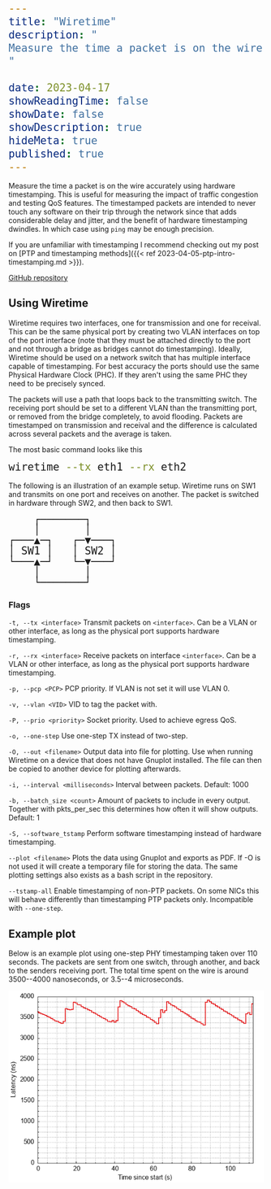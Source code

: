 ```yaml
---
title: "Wiretime"
description: "
Measure the time a packet is on the wire accurately using hardware timestamping. Useful for measuring the impact of traffic congestion and QoS.
"

date: 2023-04-17
showReadingTime: false
showDate: false
showDescription: true
hideMeta: true
published: true
---
```


<style type="text/css">
pre > code {
      display: block !important;
      line-height: 1.3rem !important;
      font-size: 1.3rem !important;
}
</style>

Measure the time a packet is on the wire accurately using hardware timestamping.
This is useful for measuring the impact of traffic congestion and testing QoS
features. The timestamped packets are intended to never touch any software on
their trip through the network since that adds considerable delay and jitter,
and the benefit of hardware timestamping dwindles. In which case using `ping`
may be enough precision.

If you are unfamiliar with timestamping I recommend checking out my post on [PTP
and timestamping methods]({{< ref 2023-04-05-ptp-intro-timestamping.md >}}).

[GitHub repository](https://github.com/cappe987/wiretime)


## Using Wiretime

Wiretime requires two interfaces, one for transmission and one for receival.
This can be the same physical port by creating two VLAN interfaces on top of the
port interface (note that they must be attached directly to the port and not
through a bridge as bridges cannot do timestamping). Ideally, Wiretime should be
used on a network switch that has multiple interface capable of timestamping.
For best accuracy the ports should use the same Physical Hardware Clock (PHC).
If they aren't using the same PHC they need to be precisely synced.

The packets will use a path that loops back to the transmitting switch. The
receiving port should be set to a different VLAN than the transmitting port, or
removed from the bridge completely, to avoid flooding. Packets are timestamped
on transmission and receival and the difference is calculated across several
packets and the average is taken.

The most basic command looks like this
```sh
wiretime --tx eth1 --rx eth2
```

The following is an illustration of an example setup. Wiretime runs on SW1 and
transmits on one port and receives on another. The packet is switched in
hardware through SW2, and then back to SW1.
```
    ┌───────┐
    │       │
┌───▲─┐   ┌─▼───┐
│ SW1 │   │ SW2 │
└───▲─┘   └─▼───┘
    │       │
    └───────┘
```

### Flags

`-t, --tx <interface>`
Transmit packets on `<interface>`. Can be a VLAN or other interface,
as long as the physical port supports hardware timestamping.

`-r, --rx <interface>`
Receive packets on interface `<interface>`. Can be a VLAN or other interface,
as long as the physical port supports hardware timestamping.

`-p, --pcp <PCP>`
PCP priority. If VLAN is not set it will use VLAN 0.

`-v, --vlan <VID>`
VID to tag the packet with.

`-P, --prio <priority>`
Socket priority. Used to achieve egress QoS.

`-o, --one-step`
Use one-step TX instead of two-step.

`-O, --out <filename>`
Output data into file for plotting. Use when running Wiretime on a device that
does not have Gnuplot installed. The file can then be copied to another device
for plotting afterwards.

`-i, --interval <milliseconds>`
Interval between packets. Default: 1000

`-b, --batch_size <count>`
Amount of packets to include in every output. Together with pkts_per_sec this
determines how often it will show outputs. Default: 1

`-S, --software_tstamp`
Perform software timestamping instead of hardware timestamping.

`--plot <filename>`
Plots the data using Gnuplot and exports as PDF. If -O is
not used it will create a temporary file for storing the data. The same plotting
settings also exists as a bash script in the repository.

`--tstamp-all`
Enable timestamping of non-PTP packets. On some NICs this will behave
differently than timestamping PTP packets only. Incompatible with `--one-step`.


## Example plot

Below is an example plot using one-step PHY timestamping taken over 110 seconds.
The packets are sent from one switch, through another, and back to the senders
receiving port. The total time spent on the wire is around 3500--4000
nanoseconds, or 3.5--4 microseconds.

![Image of one-step PHY timestamping measurement](/docs/img/phy-one-step.png)






